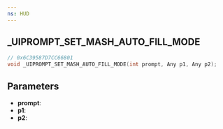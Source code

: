 ```yaml
---
ns: HUD
---
```

## _UIPROMPT_SET_MASH_AUTO_FILL_MODE

```c
// 0x6C39587D7CC66801
void _UIPROMPT_SET_MASH_AUTO_FILL_MODE(int prompt, Any p1, Any p2);
```

## Parameters
* **prompt**:
* **p1**:
* **p2**:
